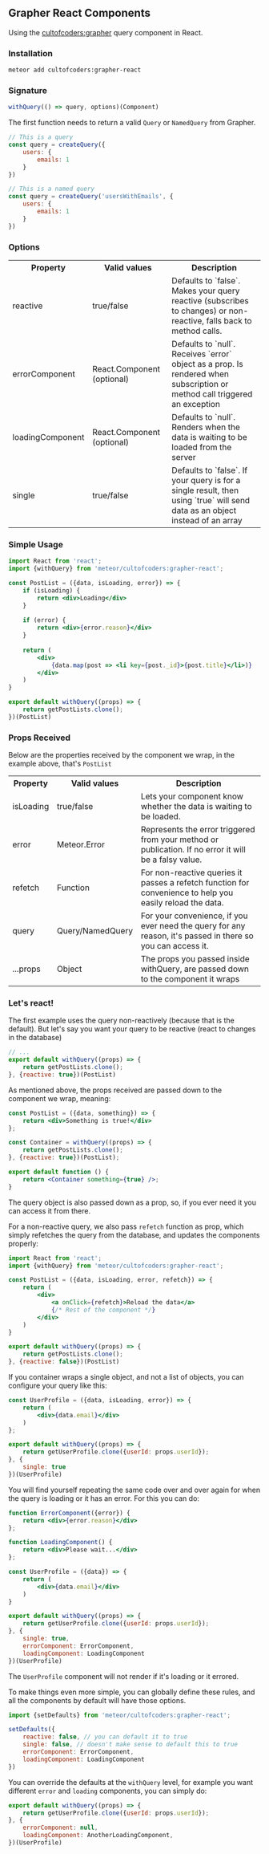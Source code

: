 ## Grapher React Components

Using the [cultofcoders:grapher](https://github.com/cult-of-coders/grapher) query component in React.

### Installation
```bash
meteor add cultofcoders:grapher-react
```


### Signature

```js
withQuery(() => query, options)(Component)
```

The first function needs to return a valid `Query` or `NamedQuery` from Grapher.

```js
// This is a query
const query = createQuery({
    users: {
        emails: 1
    }
})

// This is a named query
const query = createQuery('usersWithEmails', {
    users: {
        emails: 1
    }
})
```

### Options

<table>
  <tr>
    <th>Property</th>
    <th>Valid values</th>
    <th>Description</th>
  </tr>
  <tr>
    <td>reactive</td>
    <td>true/false</td>
    <td>
        Defaults to `false`.
        Makes your query reactive (subscribes to changes) or non-reactive, falls back to method calls.
    </td>
  </tr>
  <tr>
    <td>errorComponent</td>
    <td>React.Component (optional)</td>
    <td>Defaults to `null`. Receives `error` object as a prop. Is rendered when subscription or method call triggered an exception</td>
  </tr>
  <tr>
    <td>loadingComponent</td>
    <td>React.Component (optional)</td>
    <td>Defaults to `null`. Renders when the data is waiting to be loaded from the server</td>
  </tr>
  <tr>
    <td>single</td>
    <td>true/false</td>
    <td>Defaults to `false`. If your query is for a single result, then using `true` will send data as an object instead of an array</td>
  </tr>
</table>

### Simple Usage

```jsx harmony
import React from 'react';
import {withQuery} from 'meteor/cultofcoders:grapher-react';

const PostList = ({data, isLoading, error}) => {
    if (isLoading) {
        return <div>Loading</div>
    }
    
    if (error) {
        return <div>{error.reason}</div>
    }
    
    return (
        <div>
            {data.map(post => <li key={post._id}>{post.title}</li>)}
        </div>
    )
}

export default withQuery((props) => {
    return getPostLists.clone();
})(PostList)
```

### Props Received

Below are the properties received by the component we wrap, in the example above, that's `PostList`

<table>
  <tr>
    <th>Property</th>
    <th>Valid values</th>
    <th>Description</th>
  </tr>
  <tr>
    <td>isLoading</td>
    <td>true/false</td>
    <td>
        Lets your component know whether the data is waiting to be loaded.
    </td>
  </tr>
  <tr>
    <td>error</td>
    <td>Meteor.Error</td>
    <td>Represents the error triggered from your method or publication. If no error it will be a falsy value.</td>
  </tr>
  <tr>
    <td>refetch</td>
    <td>Function</td>
    <td>For non-reactive queries it passes a refetch function for convenience to help you easily reload the data.</td>
  </tr>
  <tr>
    <td>query</td>
    <td>Query/NamedQuery</td>
    <td>For your convenience, if you ever need the query for any reason, it's passed in there so you can access it.</td>
  </tr>
  <tr>
    <td>...props</td>
    <td>Object</td>
    <td>The props you passed inside withQuery, are passed down to the component it wraps</td>
  </tr>
</table>

### Let's react!

The first example uses the query non-reactively (because that is the default). But let's say you want your query to be reactive (react to changes in the database)

```jsx harmony
// ...
export default withQuery((props) => {
    return getPostLists.clone();
}, {reactive: true})(PostList)
```

As mentioned above, the props received are passed down to the component we wrap, meaning:

```jsx harmony
const PostList = ({data, something}) => {
    return <div>Something is true!</div>
};

const Container = withQuery((props) => {
    return getPostLists.clone();
}, {reactive: true})(PostList);

export default function () {
    return <Container something={true} />;
}
```


The query object is also passed down as a prop, so, if you ever need it you can access it from there.

For a non-reactive query, we also pass `refetch` function as prop, which simply refetches the query from the database,
and updates the components properly:

```jsx harmony
import React from 'react';
import {withQuery} from 'meteor/cultofcoders:grapher-react';

const PostList = ({data, isLoading, error, refetch}) => {
    return (
        <div>
            <a onClick={refetch}>Reload the data</a>
            {/* Rest of the component */}
        </div>
    )
}

export default withQuery((props) => {
    return getPostLists.clone();
}, {reactive: false})(PostList)
```

If you container wraps a single object, and not a list of objects, you can configure your query like this:

```jsx harmony
const UserProfile = ({data, isLoading, error}) => {
    return (
        <div>{data.email}</div>
    )
};

export default withQuery((props) => {
    return getUserProfile.clone({userId: props.userId});
}, {
    single: true
})(UserProfile)
```

You will find yourself repeating the same code over and over again for when the query is loading or it has an error. For this you can do:
```jsx harmony
function ErrorComponent({error}) {
    return <div>{error.reason}</div>
};

function LoadingComponent() {
    return <div>Please wait...</div>
};

const UserProfile = ({data}) => {
    return (
        <div>{data.email}</div>
    )
}

export default withQuery((props) => {
    return getUserProfile.clone({userId: props.userId});
}, {
    single: true,
    errorComponent: ErrorComponent,
    loadingComponent: LoadingComponent
})(UserProfile)
```

The `UserProfile` component will not render if it's loading or it errored. 

To make things even more simple, you can globally define these rules, and all the components by default will have those options.

```jsx harmony
import {setDefaults} from 'meteor/cultofcoders:grapher-react';

setDefaults({
    reactive: false, // you can default it to true
    single: false, // doesn't make sense to default this to true
    errorComponent: ErrorComponent,
    loadingComponent: LoadingComponent
})
```

You can override the defaults at the `withQuery` level, for example you want different `error` and `loading` components, you can simply do:

```jsx harmony
export default withQuery((props) => {
    return getUserProfile.clone({userId: props.userId});
}, {
    errorComponent: null,
    loadingComponent: AnotherLoadingComponent,
})(UserProfile)
```
